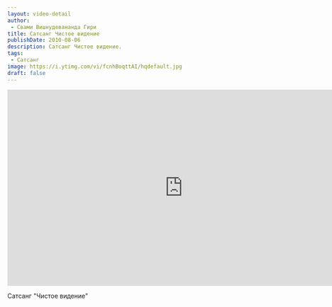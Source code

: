 ```yaml
---
layout: video-detail
author:
 - Свами Вишнудевананда Гири
title: Сатсанг Чистое видение
publishDate: 2010-08-06
description: Сатсанг Чистое видение. 
tags: 
 - Сатсанг
image: https://i.ytimg.com/vi/fcnhBoqttAI/hqdefault.jpg
draft: false
---
```


<iframe width="790" height="444" src="https://www.youtube.com/embed/fcnhBoqttAI" frameborder="0" allowfullscreen=""></iframe> 

  Сатсанг "Чистое видение"

  

 